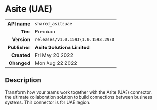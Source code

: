 # Asite (UAE)
| | |
|-:|-|
|**API name**|`shared_asiteuae`|
|**Tier**|Premium|
|**Version**|`releases/v1.0.1593\1.0.1593.2980`|
|**Publisher**|**Asite Solutions Limited**|
|**Created**|Fri May 20 2022|
|**Changed**|Mon Aug 22 2022|

## Description
Transform how your teams work together with the Asite (UAE) connector, the ultimate collaboration solution to build connections between business systems. This connector is for UAE region.
